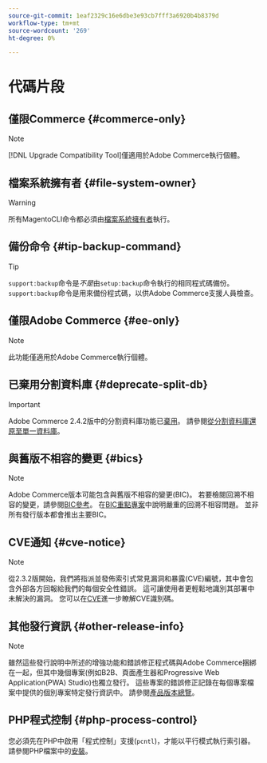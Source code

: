 ```yaml
---
source-git-commit: 1eaf2329c16e6dbe3e93cb7fff3a6920b4b8379d
workflow-type: tm+mt
source-wordcount: '269'
ht-degree: 0%

---
```

# 代碼片段

## 僅限Commerce {#commerce-only}

>[!NOTE]
>
>[!DNL Upgrade Compatibility Tool]僅適用於Adobe Commerce執行個體。

<!-- Configuration guide snippets -->

## 檔案系統擁有者 {#file-system-owner}

>[!WARNING]
>
>所有MagentoCLI命令都必須由[檔案系統擁有者](/help/configuration/cli/config-cli.md#prerequisites)執行。

## 備份命令 {#tip-backup-command}

>[!TIP]
>
>`support:backup`命令是&#x200B;_不是_&#x200B;由`setup:backup`命令執行的相同程式碼備份。 `support:backup`命令是用來備份程式碼，以供Adobe Commerce支援人員檢查。

## 僅限Adobe Commerce {#ee-only}

>[!NOTE]
>
>此功能僅適用於Adobe Commerce執行個體。

## 已棄用分割資料庫 {#deprecate-split-db}

>[!IMPORTANT]
>
>Adobe Commerce 2.4.2版中的分割資料庫功能已[棄用](https://community.magento.com/t5/Magento-DevBlog/Deprecation-of-Split-Database-in-Magento-Commerce/ba-p/465187?_ga=2.128934671.2024864496.1657558157-1596100530.1657558157)。 請參閱[從分割資料庫還原至單一資料庫](/help/configuration/storage/revert-split-database.md)。

<!-- End of Configuration guide snippets -->

## 與舊版不相容的變更 {#bics}

>[!NOTE]
>
>Adobe Commerce版本可能包含與舊版不相容的變更(BIC)。 若要檢閱回溯不相容的變更，請參閱[BIC參考](https://developer.adobe.com/commerce/php/development/backward-incompatible-changes/reference/)。 在[BIC重點專案](https://developer.adobe.com/commerce/php/development/backward-incompatible-changes/highlights/)中說明嚴重的回溯不相容問題。 並非所有發行版本都會推出主要BIC。

## CVE通知 {#cve-notice}

>[!NOTE]
>
>從2.3.2版開始，我們將指派並發佈索引式常見漏洞和暴露(CVE)編號，其中會包含外部各方回報給我們的每個安全性錯誤。 這可讓使用者更輕鬆地識別其部署中未解決的漏洞。 您可以在[CVE](https://cve.mitre.org/)進一步瞭解CVE識別碼。

## 其他發行資訊 {#other-release-info}

>[!NOTE]
>
>雖然這些發行說明中所述的增強功能和錯誤修正程式碼與Adobe Commerce捆綁在一起，但其中幾個專案(例如B2B、頁面產生器和Progressive Web Application(PWA) Studio)也獨立發行。 這些專案的錯誤修正記錄在每個專案檔案中提供的個別專案特定發行資訊中。 請參閱[產品版本總覽](/help/release/release-notes/overview.md)。

## PHP程式控制 {#php-process-control}

您必須先在PHP中啟用「程式控制」支援(`pcntl`)，才能以平行模式執行索引器。 請參閱PHP檔案中的[安裝](https://www.php.net/manual/en/pcntl.installation.php)。

